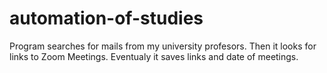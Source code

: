 # automation-of-studies

Program searches for mails from my university profesors. Then it looks for links to Zoom Meetings.
Eventualy it saves links and date of meetings.
